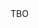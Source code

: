 <html>
  <head>
      <title>comp</title>
    
<script>  
  (function(i,s,o,g,r,a,m){i['GoogleAnalyticsObject']=r;i[r]=i[r]||function(){
  (i[r].q=i[r].q||[]).push(arguments)},i[r].l=1*new Date();a=s.createElement(o),
  m=s.getElementsByTagName(o)[0];a.async=1;a.src=g;m.parentNode.insertBefore(a,m)
  ga('create', 'UA-134288957-1', 'auto');
  ga('require', 'GTM-P5BRTDP');
  ga('send', 'pageview'); 
  </script>
    
  </head>
  
  <body>
    TBO
  </body>
</html>
